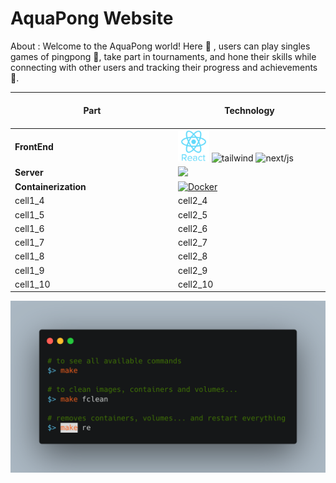# AquaPong Website
About :
Welcome to the AquaPong world! Here 🚀 , users can play singles games of pingpong 🏓, take part in tournaments, and hone their skills while connecting with other users and tracking their progress and achievements 🏅.

<table class="steelBlueCols">
<thead>
<tr>
<th width=400 height=50>Part</th>
<th width=400 height=50 >Technology</th>
</tr>
</thead>
<tbody>
<tr>
<td><b>FrontEnd</b></td>
<td><a href="https://react.dev/" style="text-decoration:none;"> <img src="https://raw.githubusercontent.com/devicons/devicon/master/icons/react/react-original-wordmark.svg" alt="react" height=50 widht=60 > </a>
    <a href="https://tailwindui.com/" style="text-decoration:none;"> <img src="https://tailwindui.com/favicon.ico" alt="tailwind" height=60 > </a> 
    <a href="https://nextjs.org/" style="text-decoration:none;"> <img src="https://images.ctfassets.net/23aumh6u8s0i/6pjUKboBuFLvCKkE3esaFA/5f2101d6d2add5c615db5e98a553fc44/nextjs.jpeg" alt="next/js" height=60 > </a>
</td>
</tr>
<tr>
<td><b>Server</b></td>
<td> <a href="https://nginx.org/en/"> <img src="https://nginx.org/favicon.ico"> </a> </td>
</tr>
<tr>
<td><b>Containerization</b></td>
<td><a href="https://www.docker.com/"><img src="https://www.docker.com/wp-content/uploads/2024/07/4.33-nav-promo_docker-desktop-release.svg" alt="Docker" height=60></a></td>
</tr>
<tr>
<td>cell1_4</td>
<td>cell2_4</td>
</tr>
<tr>
<td>cell1_5</td>
<td>cell2_5</td>
</tr>
<tr>
<td>cell1_6</td>
<td>cell2_6</td>
</tr>
<tr>
<td>cell1_7</td>
<td>cell2_7</td>
</tr>
<tr>
<td>cell1_8</td>
<td>cell2_8</td>
</tr>
<tr>
<td>cell1_9</td>
<td>cell2_9</td>
</tr>
<tr>
<td>cell1_10</td>
<td>cell2_10</td>
</tr>
</tbody>
</table>

![Command Usage](assets/Usage.png)
